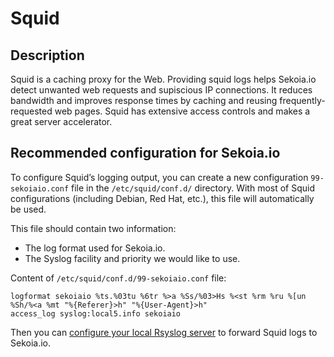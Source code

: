 # Squid

## Description

Squid is a caching proxy for the Web. Providing squid logs helps
Sekoia.io detect unwanted web requests and supiscious IP
connections. It reduces bandwidth and improves response times by
caching and reusing frequently-requested web pages. Squid has
extensive access controls and makes a great server accelerator.

## Recommended configuration for Sekoia.io

To configure Squid’s logging output, you can create a new
configuration `99-sekoiaio.conf` file in the `/etc/squid/conf.d/`
directory. With most of Squid configurations (including Debian, Red
Hat, etc.), this file will automatically be used.

This file should contain two information:

- The log format used for Sekoia.io.
- The Syslog facility and priority we would like to use.

Content of `/etc/squid/conf.d/99-sekoiaio.conf` file:

```
logformat sekoiaio %ts.%03tu %6tr %>a %Ss/%03>Hs %<st %rm %ru %[un %Sh/%<a %mt "%{Referer}>h" "%{User-Agent}>h"
access_log syslog:local5.info sekoiaio
```

Then you can [configure your local Rsyslog server][doc-squid-sekoiaio]
to forward Squid logs to Sekoia.io.

[doc-squid-sekoiaio]: https://docs.sekoia.io/integrations/squid/
